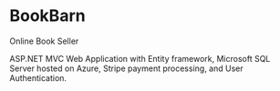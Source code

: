 # BookBarn
Online Book Seller

ASP.NET MVC Web Application with Entity framework, Microsoft SQL Server hosted on Azure, 
Stripe payment processing, and User Authentication.




